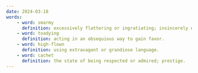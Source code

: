 ```yaml
---
date: 2024-03-18
words:
    - word: smarmy
      definition: excessively flattering or ingratiating; insincerely earnest.
    - word: toadying
      definition: acting in an obsequious way to gain favor.
    - word: high-flown
      definition: using extravagant or grandiose language.
    - word: cachet
      definition: the state of being respected or admired; prestige.
---
```

